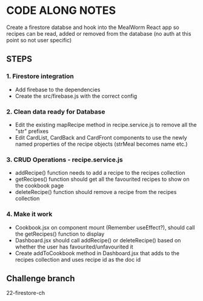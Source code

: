 # CODE ALONG NOTES

Create a firestore databse and hook into the MealWorm React app so recipes can be read, added or removed from the database (no auth at this point so not user specific)

## STEPS

### 1. Firestore integration

- Add firebase to the dependencies
- Create the src/firebase.js with the correct config

### 2. Clean data ready for Database

- Edit the existing mapRecipe method in recipe.service.js to remove all the "str" prefixes
- Edit CardList, CardBack and CardFront components to use the newly named properties of the recipe objects (strMeal becomes name etc.)

### 3. CRUD Operations - recipe.service.js
- addRecipe() function needs to add a recipe to the recipes collection
- getRecipes() function should get all the favourited recipes to show on the cookbook page
- deleteRecipe() function should remove a recipe from the recipes collection

### 4. Make it work

- Cookbook.jsx on component mount (Remember useEffect?), should call the getRecipes() function to display
- Dashboard.jsx should call addRecipe() or deleteRecipe() based on whether the user has favourited/unfavourited it
- Create addToCookbook method in Dashboard.jsx that adds to the recipes collection and uses recipe id as the doc id

## Challenge branch

22-firestore-ch